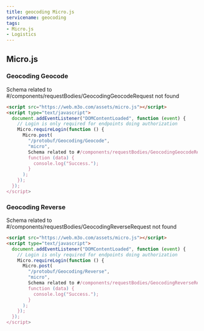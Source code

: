 ```yaml
---
title: geocoding Micro.js
servicename: geocoding
tags: 
- Micro.js
- Logistics
---
```


## Micro.js


### Geocoding Geocode
<!-- We use the request body description here as endpoint descriptions are not
being lifted correctly from the proto by the openapi spec generator -->
Schema related to #/components/requestBodies/GeocodingGeocodeRequest not found
```html
<script src="https://web.m3o.com/assets/micro.js"></script>
<script type="text/javascript">
  document.addEventListener("DOMContentLoaded", function (event) {
    // Login is only required for endpoints doing authorization
    Micro.requireLogin(function () {
      Micro.post(
        "/protobuf/Geocoding/Geocode",
        "micro",
        Schema related to #/components/requestBodies/GeocodingGeocodeRequest not found,
        function (data) {
          console.log("Success.");
        }
      );
    });
  });
</script>
```


### Geocoding Reverse
<!-- We use the request body description here as endpoint descriptions are not
being lifted correctly from the proto by the openapi spec generator -->
Schema related to #/components/requestBodies/GeocodingReverseRequest not found
```html
<script src="https://web.m3o.com/assets/micro.js"></script>
<script type="text/javascript">
  document.addEventListener("DOMContentLoaded", function (event) {
    // Login is only required for endpoints doing authorization
    Micro.requireLogin(function () {
      Micro.post(
        "/protobuf/Geocoding/Reverse",
        "micro",
        Schema related to #/components/requestBodies/GeocodingReverseRequest not found,
        function (data) {
          console.log("Success.");
        }
      );
    });
  });
</script>
```


